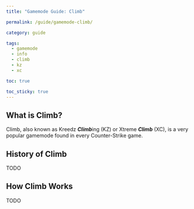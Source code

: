 ```yaml
---
title: "Gamemode Guide: Climb"

permalink: /guide/gamemode-climb/

category: guide

tags:
  - gamemode
  - info
  - climb
  - kz
  - xc

toc: true

toc_sticky: true
---
```


## What is Climb?

Climb, also known as Kreedz ***Climb***ing (KZ) or Xtreme ***Climb*** (XC), is a very popular gamemode found in every Counter-Strike game.

## History of Climb

TODO

## How Climb Works

TODO